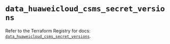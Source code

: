 # `data_huaweicloud_csms_secret_versions`

Refer to the Terraform Registry for docs: [`data_huaweicloud_csms_secret_versions`](https://registry.terraform.io/providers/huaweicloud/huaweicloud/1.71.1/docs/data-sources/csms_secret_versions).
